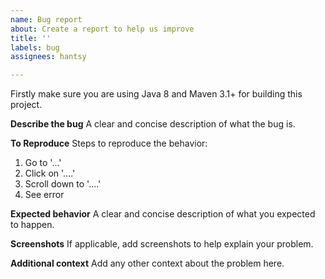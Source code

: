 ```yaml
---
name: Bug report
about: Create a report to help us improve
title: ''
labels: bug
assignees: hantsy

---
```


Firstly make sure you are using Java 8 and Maven 3.1+ for building this project. 

**Describe the bug**
A clear and concise description of what the bug is.

**To Reproduce**
Steps to reproduce the behavior:
1. Go to '...'
2. Click on '....'
3. Scroll down to '....'
4. See error

**Expected behavior**
A clear and concise description of what you expected to happen.

**Screenshots**
If applicable, add screenshots to help explain your problem.

**Additional context**
Add any other context about the problem here.
